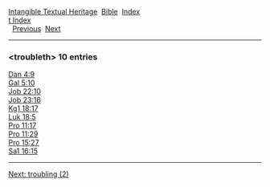 [Intangible Textual Heritage](../../index)  [Bible](../index) 
[Index](index)   
[t Index](_t_)  
  [Previous](c11810)  [Next](c11812) 

------------------------------------------------------------------------

### &lt;troubleth&gt; 10 entries

[Dan 4:9](../kjv/dan004.htm#009)  
[Gal 5:10](../kjv/gal005.htm#010)  
[Job 22:10](../kjv/job022.htm#010)  
[Job 23:16](../kjv/job023.htm#016)  
[Kg1 18:17](../kjv/kg1018.htm#017)  
[Luk 18:5](../kjv/luk018.htm#005)  
[Pro 11:17](../kjv/pro011.htm#017)  
[Pro 11:29](../kjv/pro011.htm#029)  
[Pro 15:27](../kjv/pro015.htm#027)  
[Sa1 16:15](../kjv/sa1016.htm#015)  

------------------------------------------------------------------------

[Next: troubling (2)](c11812)
